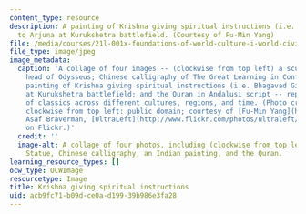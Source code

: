 ```yaml
---
content_type: resource
description: A painting of Krishna giving spiritual instructions (i.e. Bhagavad Gita)
  to Arjuna at Kurukshetra battlefield. (Courtesy of Fu-Min Yang)
file: /media/courses/21l-001x-foundations-of-world-culture-i-world-civilizations-and-texts-fall-2011/acb9fc71b09dce0ad19939b986e3fa28_21L-001xf11-th.jpg
file_type: image/jpeg
image_metadata:
  caption: 'A collage of four images -- (clockwise from top left) a sculpture of the
    head of Odysseus; Chinese calligraphy of The Great Learning in Confucianism; a
    painting of Krishna giving spiritual instructions (i.e. Bhagavad Gita) to Arjuna
    at Kurukshetra battlefield; and the Quran in Andalusi script -- representing selections
    of classics across different cultures, regions, and time. (Photo credits, also
    clockwise from top left: public domain; courtesy of [Fu-Min Yang](https://www.flickr.com/photos/eugene_yang),
    Asaf Braverman, [UltraLeft](http://www.flickr.com/photos/ultraleft/3644009719/)
    on Flickr.)'
  credit: ''
  image-alt: A collage of four photos, including (clockwise from top left) a Greek
    Statue, Chinese calligraphy, an Indian painting, and the Quran.
learning_resource_types: []
ocw_type: OCWImage
resourcetype: Image
title: Krishna giving spiritual instructions
uid: acb9fc71-b09d-ce0a-d199-39b986e3fa28
---
```

